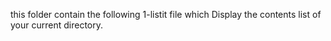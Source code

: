 this folder contain  the following
1-listit file which Display the contents list of your current directory.
